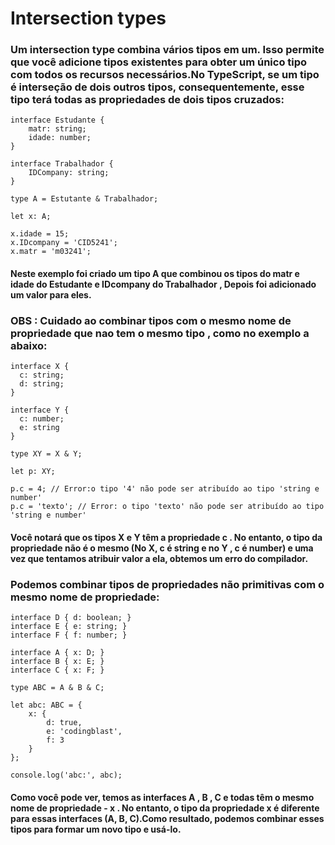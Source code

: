 # Intersection types
### Um intersection type combina vários tipos em um. Isso permite que você adicione tipos existentes para obter um único tipo com todos os recursos necessários.No TypeScript, se um tipo é interseção de dois outros tipos, consequentemente, esse tipo terá todas as propriedades de dois tipos cruzados:
```
interface Estudante {
    matr: string;
    idade: number;
}

interface Trabalhador {
    IDCompany: string;
}

type A = Estutante & Trabalhador;

let x: A;

x.idade = 15;
x.IDcompany = 'CID5241';
x.matr = 'm03241';
```
#### Neste exemplo foi criado um tipo A que combinou os tipos do matr e idade do Estudante e IDcompany do Trabalhador , Depois foi adicionado um valor para eles.
### OBS : Cuidado ao combinar tipos com o mesmo nome de propriedade que nao tem o mesmo tipo , como no exemplo a abaixo:
```
interface X {
  c: string;
  d: string;
}

interface Y {
  c: number;
  e: string
}

type XY = X & Y;

let p: XY;

p.c = 4; // Error:o tipo '4' não pode ser atribuído ao tipo 'string e number'
p.c = 'texto'; // Error: o tipo 'texto' não pode ser atribuído ao tipo 'string e number'
```
#### Você notará que os tipos X e Y  têm a propriedade c . No entanto, o tipo da propriedade não é o mesmo (No X, c é string e no Y , c é number) e uma vez que tentamos atribuir valor a ela, obtemos um erro do compilador.
### Podemos combinar tipos de propriedades não primitivas com o mesmo nome de propriedade:
```
interface D { d: boolean; }
interface E { e: string; }
interface F { f: number; }

interface A { x: D; }
interface B { x: E; }
interface C { x: F; }

type ABC = A & B & C;

let abc: ABC = {
    x: {
        d: true,
        e: 'codingblast',
        f: 3
    }
};

console.log('abc:', abc);
```
#### Como você pode ver, temos as interfaces A , B , C e todas têm o mesmo nome de propriedade - x . No entanto, o tipo da propriedade x é diferente para essas interfaces (A, B, C).Como resultado, podemos combinar esses tipos para formar um novo tipo e usá-lo.
